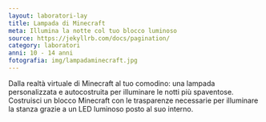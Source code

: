 ```yaml
---
layout: laboratori-lay
title: Lampada di Minecraft
meta: Illumina la notte col tuo blocco luminoso
source: https://jekyllrb.com/docs/pagination/
category: laboratori
anni: 10 - 14 anni
fotografia: img/lampadaminecraft.jpg
---
```

Dalla realtà virtuale di Minecraft al tuo comodino: una lampada personalizzata e autocostruita per illuminare le notti più spaventose.
Costruisci un blocco Minecraft con le trasparenze necessarie per illuminare la stanza grazie a un LED luminoso posto al suo interno.
